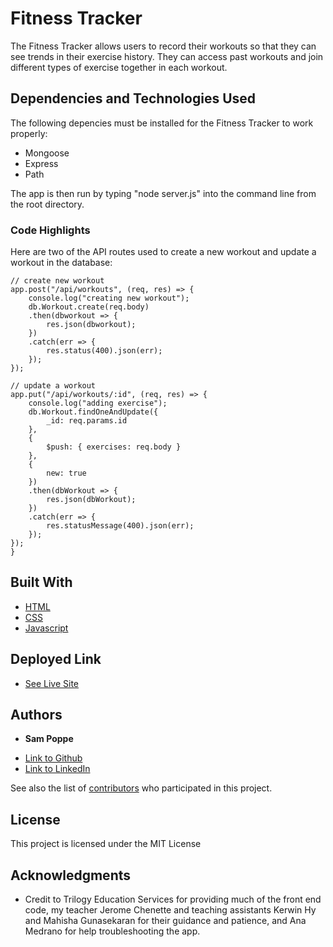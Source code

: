 # Fitness Tracker

The Fitness Tracker allows users to record their workouts so that they can see trends in their exercise history. They can access past workouts and join different types of exercise together in each workout.

## Dependencies and Technologies Used

The following depencies must be installed for the Fitness Tracker to work properly:

* Mongoose
* Express
* Path

The app is then run by typing "node server.js" into the command line from the root directory.

### Code Highlights

Here are two of the API routes used to create a new workout and update a workout in the database:

```
// create new workout
app.post("/api/workouts", (req, res) => {
    console.log("creating new workout");
    db.Workout.create(req.body)
    .then(dbworkout => {
        res.json(dbworkout);
    })
    .catch(err => {
        res.status(400).json(err);
    });
});

// update a workout
app.put("/api/workouts/:id", (req, res) => {
    console.log("adding exercise");
    db.Workout.findOneAndUpdate({
        _id: req.params.id
    },
    {
        $push: { exercises: req.body }
    },
    {
        new: true 
    })
    .then(dbWorkout => {
        res.json(dbWorkout);
    })
    .catch(err => {
        res.statusMessage(400).json(err);
    });
});
}
```

## Built With

* [HTML](https://developer.mozilla.org/en-US/docs/Web/HTML)
* [CSS](https://developer.mozilla.org/en-US/docs/Web/CSS)
* [Javascript](https://developer.mozilla.org/en-US/docs/Web/JavaScript)

## Deployed Link

* [See Live Site](https://calm-badlands-57566.herokuapp.com/?id=5eba3c334ad7e2001779ae5f)


## Authors

* **Sam Poppe** 

- [Link to Github](https://github.com/PopSizzle)
- [Link to LinkedIn](https://www.linkedin.com/in/sam-poppe-623281193/)

See also the list of [contributors](https://github.com/your/project/contributors) who participated in this project.

## License

This project is licensed under the MIT License 

## Acknowledgments

* Credit to Trilogy Education Services for providing much of the front end code, my teacher Jerome Chenette and teaching assistants Kerwin Hy and Mahisha Gunasekaran for their guidance and patience, and Ana Medrano for help troubleshooting the app.